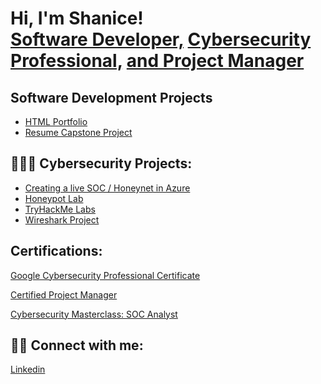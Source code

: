 <h1>Hi, I'm Shanice! <br/><a href="https://linkedin.com/in/shanice-o-615462121">Software Developer,</a> 
 <a href="https://www.credly.com/badges/ebcd183f-1695-48a0-a88b-0508e81ebee6">Cybersecurity Professional,</a> 
 <a href="https://www.credly.com/earner/earned/badge/5189f84f-77cd-4a96-9a52-5dbd0868c838">and Project Manager</a> 


<h2>Software Development Projects</h2>

- [HTML Portfolio](https://github.com/sorgille/HTML-Portfolio-)
- [Resume Capstone Project](https://github.com/sorgille/Resume-Capstone-Project)

<h2>👩🏾‍💻  Cybersecurity Projects:</h2>

 - [Creating a live SOC / Honeynet in Azure](https://github.com/sorgille/Creating-a-live-SOC-Honeynet-in-Azure)
  - [Honeypot Lab](https://github.com/sorgille/Honeynet-Lab/tree/main)
  - [TryHackMe Labs](https://github.com/sorgille/FakeBank-Hacking-Project)
  - [Wireshark Project](https://github.com/sorgille/Wireshark-Project)


  
<h2>Certifications:</h2>

  [Google Cybersecurity Professional Certificate](https://www.credly.com/badges/ebcd183f-1695-48a0-a88b-0508e81ebee6)
  
  [Certified Project Manager](https://www.credly.com/earner/earned/badge/5189f84f-77cd-4a96-9a52-5dbd0868c838)

  [Cybersecurity Masterclass: SOC Analyst](https://app.kajabi.com/certificates/2d5e3c30)

 


<h2> 🤳🏾 Connect with me:</h2>


[Linkedin](https://linkedin.com/in/shanice-o-615462121)

